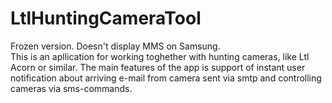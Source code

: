 # LtlHuntingCameraTool

Frozen version. Doesn't display MMS on Samsung.  
This is an apllication for working toghether with hunting cameras, like Ltl Acorn or similar.
The main features of the app is support of instant user notification about arriving e-mail from camera sent via smtp
and controlling cameras via sms-commands.
